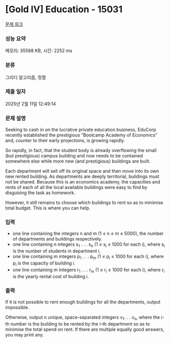 # [Gold IV] Education - 15031 

[문제 링크](https://www.acmicpc.net/problem/15031) 

### 성능 요약

메모리: 35588 KB, 시간: 2252 ms

### 분류

그리디 알고리즘, 정렬

### 제출 일자

2025년 2월 11일 12:49:14

### 문제 설명

<p>Seeking to cash in on the lucrative private education business, EduCorp recently established the prestigious ”Bootcamp Academy of Economics” and, counter to their early projections, is growing rapidly.</p>

<p>So rapidly, in fact, that the student body is already overflowing the small (but prestigious) campus building and now needs to be contained somewhere else while more new (and prestigious) buildings are built.</p>

<p>Each department will sell off its original space and then move into its own new rented building. As departments are deeply territorial, buildings must not be shared. Because this is an economics academy, the capacities and rents of each of all the local available buildings were easy to find by disguising the task as homework.</p>

<p>However, it still remains to choose which buildings to rent so as to minimise total budget. This is where you can help.</p>

### 입력 

 <ul>
	<li>one line containing the integers n and m (1 ≤ n ≤ m ≤ 5000), the number of departments and buildings respectively.</li>
	<li>one line containing n integers s<sub>1</sub> . . . s<sub>n</sub> (1 ≤ s<sub>i</sub> ≤ 1000 for each i), where s<sub>i</sub> is the number of students in department i.</li>
	<li>one line containing m integers p<sub>1</sub> . . . p<sub>m</sub> (1 ≤ p<sub>i</sub> ≤ 1000 for each i), where p<sub>i</sub> is the capacity of building i.</li>
	<li>one line containing m integers r<sub>1</sub> . . . r<sub>m</sub> (1 ≤ r<sub>i</sub> ≤ 1000 for each i), where r<sub>i</sub> is the yearly rental cost of building i.</li>
</ul>

### 출력 

 <p>If it is not possible to rent enough buildings for all the departments, output impossible.</p>

<p>Otherwise, output n unique, space-separated integers v<sub>1</sub>. . . v<sub>n</sub>, where the i-th number is the building to be rented by the i-th department so as to minimise the total spend on rent. If there are multiple equally good answers, you may print any.</p>

